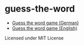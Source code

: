 # guess-the-word

* [Guess the word game (German)](http://daign.github.com/guess-the-word/german)
* [Guess the word game (English)](http://daign.github.com/guess-the-word/english)

Licensed under MIT License
